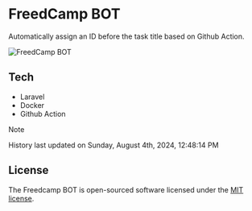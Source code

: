 # FreedCamp BOT

Automatically assign an ID before the task title based on Github Action.

![FreedCamp BOT](https://repository-images.githubusercontent.com/737932867/7d34798b-2680-471c-b089-a78a718d3d6a)

## Tech

- Laravel
- Docker
- Github Action

> [!NOTE]  
> History last updated on Sunday, August 4th, 2024, 12:48:14 PM

## License

The Freedcamp BOT is open-sourced software licensed under the [MIT license](https://opensource.org/licenses/MIT).
